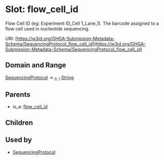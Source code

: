 
# Slot: flow_cell_id


Flow Cell ID (eg: Experiment ID_Cell 1_Lane_1). The barcode assigned to a flow cell used in nucleotide sequencing.

URI: [https://w3id.org/GHGA-Submission-Metadata-Schema/SequencingProtocol_flow_cell_id](https://w3id.org/GHGA-Submission-Metadata-Schema/SequencingProtocol_flow_cell_id)


## Domain and Range

[SequencingProtocol](SequencingProtocol.md) &#8594;  <sub>0..1</sub> [String](types/String.md)

## Parents

 *  is_a: [flow_cell_id](flow_cell_id.md)

## Children


## Used by

 * [SequencingProtocol](SequencingProtocol.md)
